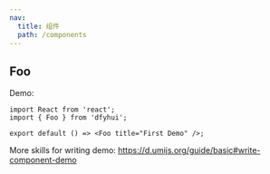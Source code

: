 ```yaml
---
nav:
  title: 组件
  path: /components
---
```


## Foo

Demo:

```tsx
import React from 'react';
import { Foo } from 'dfyhui';

export default () => <Foo title="First Demo" />;
```

More skills for writing demo: https://d.umijs.org/guide/basic#write-component-demo
